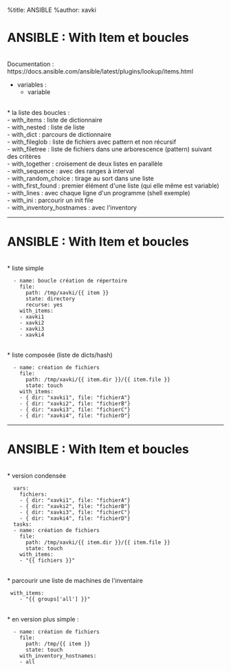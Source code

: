%title: ANSIBLE
%author: xavki


# ANSIBLE : With Item et boucles


<br>
Documentation : https://docs.ansible.com/ansible/latest/plugins/lookup/items.html

* variables :
	* variable

<br>
* la liste des boucles :

<br>
- with_items : liste de dictionnaire
<br>
- with_nested : liste de liste
<br>
- with_dict : parcours de dictionnaire
<br>
- with_fileglob : liste de fichiers avec pattern et non récursif
<br>
- with_filetree : liste de fichiers dans une arborescence (pattern) suivant des critères
<br>
- with_together : croisement de deux listes en parallèle
<br>
- with_sequence : avec des ranges à interval
<br>
- with_random_choice : tirage au sort dans une liste
<br>
- with_first_found : premier élément d'une liste (qui elle même est variable)
<br>
- with_lines : avec chaque ligne d'un programme (shell exemple)
<br>
- with_ini : parcourir un init file
<br>
- with_inventory_hostnames : avec l'inventory

----------------------------------------------------------------------------------------

# ANSIBLE : With Item et boucles


<br>
* liste simple

```
  - name: boucle création de répertoire
    file:
      path: /tmp/xavki/{{ item }}
      state: directory
      recurse: yes
    with_items:
    - xavki1
    - xavki2
    - xavki3
    - xavki4
```

<br>
* liste composée (liste de dicts/hash)

```
  - name: création de fichiers
    file:
      path: /tmp/xavki/{{ item.dir }}/{{ item.file }}
      state: touch
    with_items:
    - { dir: "xavki1", file: "fichierA"}
    - { dir: "xavki2", file: "fichierB"}
    - { dir: "xavki3", file: "fichierC"}
    - { dir: "xavki4", file: "fichierD"}
```

----------------------------------------------------------------------------------------

# ANSIBLE : With Item et boucles


<br>
* version condensée

```
  vars:
    fichiers:
    - { dir: "xavki1", file: "fichierA"}
    - { dir: "xavki2", file: "fichierB"}
    - { dir: "xavki3", file: "fichierC"}
    - { dir: "xavki4", file: "fichierD"}
  tasks:
  - name: création de fichiers
    file:
      path: /tmp/xavki/{{ item.dir }}/{{ item.file }}
      state: touch
    with_items:
    - "{{ fichiers }}"
```

<br>
* parcourir une liste de machines de l'inventaire

```
 with_items:
    - "{{ groups['all'] }}"
```

<br>
* en version plus simple :

```
  - name: création de fichiers
    file:
      path: /tmp/{{ item }}
      state: touch
    with_inventory_hostnames:
    - all
```

